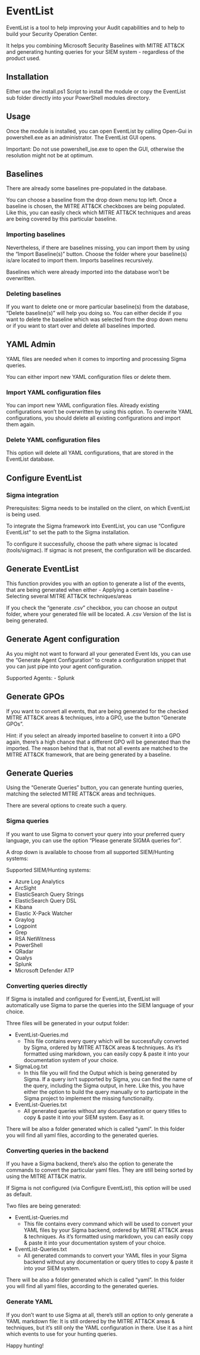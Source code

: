 # EventList

EventList is a tool to help improving your Audit capabilities and to help to build your Security Operation Center.

It helps you combining Microsoft Security Baselines with MITRE ATT&CK and generating hunting queries for your SIEM system - regardless of the product used.

## Installation

Either use the install.ps1 Script to install the module or copy the EventList sub folder directly into your PowerShell modules directory.

## Usage

Once the module is installed, you can open EventList by calling
    Open-Gui
in powershell.exe as an administrator. The EventList GUI opens.

Important: Do not use powershell_ise.exe to open the GUI, otherwise the resolution might not be at optimum.

## Baselines

There are already some baselines pre-populated in the database.

You can choose a baseline from the drop down menu top left. Once a baseline is chosen, the MITRE ATT&CK checkboxes are being populated. Like this, you can easily check which MITRE ATT&CK techniques and areas are being covered by this particular baseline.

### Importing baselines

Nevertheless, if there are baselines missing, you can import them by using the “Import Baseline(s)” button. Choose the folder where your baseline(s) is/are located to import them. Imports baselines recursively.

Baselines which were already imported into the database won’t be overwritten.

### Deleting baselines

If you want to delete one or more particular baseline(s) from the database, “Delete baseline(s)” will help you doing so. You can either decide if you want to delete the baseline which was selected from the drop down menu or if you want to start over and delete all baselines imported.

## YAML Admin

YAML files are needed when it comes to importing and processing Sigma queries.

You can either import new YAML configuration files or delete them.

### Import YAML configuration files
You can import new YAML configuration files. Already existing configurations won’t be overwritten by using this option. To overwrite YAML configurations, you should delete all existing configurations and import them again.

### Delete YAML configuration files
This option will delete all YAML configurations, that are stored in the EventList database.

## Configure EventList 

### Sigma integration

Prerequisites: Sigma needs to be installed on the client, on which EventList is being used.

To integrate the Sigma framework into EventList, you can use “Configure EventList” to set the path to the Sigma installation.

To configure it successfully, choose the path where sigmac is located (tools/sigmac). If sigmac is not present, the configuration will be discarded.

## Generate EventList

This function provides you with an option to generate a list of the events, that are being generated when either 
	- Applying a certain baseline 
	- Selecting several MITRE ATT&CK techniques/areas

If you check the “generate .csv” checkbox, you can choose an output folder, where your generated file will be located. A .csv Version of the list is being generated.

## Generate Agent configuration 

As you might not want to forward all your generated Event Ids, you can use the “Generate Agent Configuration” to create a configuration snippet that you can just pipe into your agent configuration.

Supported Agents:
	- Splunk

## Generate GPOs

If you want to convert all events, that are being generated for the checked MITRE ATT&CK areas & techniques, into a GPO, use the button “Generate GPOs”.

Hint: if you select an already imported baseline to convert it into a GPO again, there’s a high chance that a different GPO will be generated than the imported. The reason behind that is, that not all events are matched to the MITRE ATT&CK framework, that are being generated by a baseline.

## Generate Queries 

Using the “Generate Queries” button, you can generate hunting queries, matching the selected MITRE ATT&CK areas and techniques.

There are several options to create such a query.

### Sigma queries 

If you want to use Sigma to convert your query into your preferred query language, you can use the option “Please generate SIGMA queries for”.

A drop down is available to choose from all supported SIEM/Hunting systems:

Supported SIEM/Hunting systems:
- Azure Log Analytics
- ArcSight
- ElasticSearch Query Strings
- ElasticSearch Query DSL
- Kibana
- Elastic X-Pack Watcher
- Graylog
- Logpoint
- Grep
- RSA NetWitness
- PowerShell
- QRadar
- Qualys
- Splunk
- Microsoft Defender ATP

### Converting queries directly 
If Sigma is installed and configured for EventList, EventList will automatically use Sigma to parse the queries into the SIEM language of your choice.

Three files will be generated in your output folder:
- EventList-Queries.md
    - This file contains every query which will be successfully converted by Sigma, ordered by MITRE ATT&CK areas & techniques. As it’s formatted using markdown, you can easily copy & paste it into your documentation system of your choice.
- SigmaLog.txt
    - In this file you will find the Output which is being generated by Sigma. If a query isn’t supported by Sigma, you can find the name of the query, including the Sigma output, in here. Like this, you have either the option to build the query manually or to participate in the Sigma project to implement the missing functionality.
- EventList-Queries.txt
    - All generated queries without any documentation or query titles to copy & paste it into your SIEM system. Easy as it.

There will be also a folder generated which is called “yaml”. In this folder you will find all  yaml files, according to the generated queries.

### Converting queries in the backend 

If you have a Sigma backend, there’s also the option to generate the commands to convert the particular yaml files. They are still being sorted by using the MITRE ATT&CK matrix.

If Sigma is not configured (via Configure EventList), this option will be used as default.

Two files are being generated:
- EventList-Queries.md
    - This file contains every command which will be used to convert your YAML files by your Sigma backend, ordered by MITRE ATT&CK areas & techniques. As it’s formatted using markdown, you can easily copy & paste it into your documentation system of your choice.
- EventList-Queries.txt
    - All generated commands to convert your YAML files in your Sigma backend without any documentation or query titles to copy & paste it into your SIEM system.

There will be also a folder generated which is called “yaml”. In this folder you will find all  yaml files, according to the generated queries.

### Generate YAML

If you don’t want to use Sigma at all, there’s still an option to only generate a YAML markdown file:
It is still ordered by the MITRE ATT&CK areas & techniques, but it’s still only the YAML configuration in there. Use it as a hint which events to use for your hunting queries.


Happy hunting!
